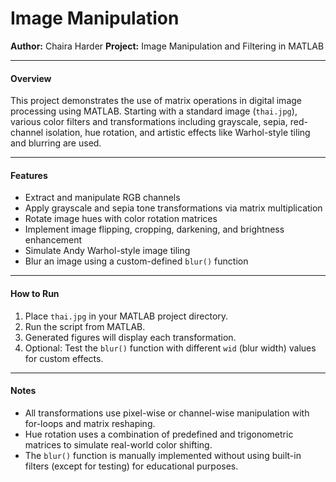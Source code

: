 # Image Manipulation

**Author:** Chaira Harder
**Project:** Image Manipulation and Filtering in MATLAB

---

#### Overview

This project demonstrates the use of matrix operations in digital image processing using MATLAB. Starting with a standard image (`thai.jpg`), various color filters and transformations including grayscale, sepia, red-channel isolation, hue rotation, and artistic effects like Warhol-style tiling and blurring are used.

---

#### Features

* Extract and manipulate RGB channels
* Apply grayscale and sepia tone transformations via matrix multiplication
* Rotate image hues with color rotation matrices
* Implement image flipping, cropping, darkening, and brightness enhancement
* Simulate Andy Warhol-style image tiling
* Blur an image using a custom-defined `blur()` function

---

#### How to Run

1. Place `thai.jpg` in your MATLAB project directory.
2. Run the script from MATLAB.
3. Generated figures will display each transformation.
4. Optional: Test the `blur()` function with different `wid` (blur width) values for custom effects.

---

#### Notes

* All transformations use pixel-wise or channel-wise manipulation with for-loops and matrix reshaping.
* Hue rotation uses a combination of predefined and trigonometric matrices to simulate real-world color shifting.
* The `blur()` function is manually implemented without using built-in filters (except for testing) for educational purposes.
